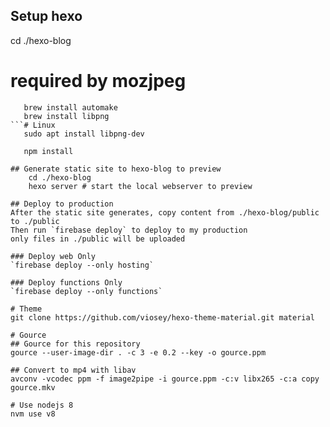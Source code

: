 ## Setup hexo
   cd ./hexo-blog
   # required by mozjpeg
```# Mac
   brew install automake
   brew install libpng
```# Linux
   sudo apt install libpng-dev   

   npm install

## Generate static site to hexo-blog to preview
    cd ./hexo-blog
    hexo server # start the local webserver to preview

## Deploy to production
After the static site generates, copy content from ./hexo-blog/public to ./public
Then run `firebase deploy` to deploy to my production
only files in ./public will be uploaded

### Deploy web Only
`firebase deploy --only hosting`

### Deploy functions Only
`firebase deploy --only functions`

# Theme
git clone https://github.com/viosey/hexo-theme-material.git material

# Gource
## Gource for this repository
gource --user-image-dir . -c 3 -e 0.2 --key -o gource.ppm

## Convert to mp4 with libav
avconv -vcodec ppm -f image2pipe -i gource.ppm -c:v libx265 -c:a copy gource.mkv

# Use nodejs 8
nvm use v8
